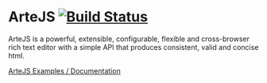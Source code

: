 ArteJS [![Build Status](https://secure.travis-ci.org/vistaprint/ArteJS.png?branch=master)](http://travis-ci.org/vistaprint/ArteJS)
======

ArteJS is a powerful, extensible, configurable, flexible and cross-browser rich text editor with a simple API that produces consistent, valid and concise html.

[ArteJS Examples / Documentation](http://vistaprint.github.io/ArteJS/ "ArteJS Examples / Documentation")
